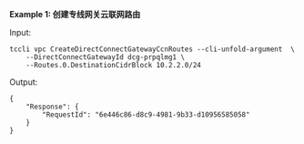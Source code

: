 **Example 1: 创建专线网关云联网路由**



Input: 

```
tccli vpc CreateDirectConnectGatewayCcnRoutes --cli-unfold-argument  \
    --DirectConnectGatewayId dcg-prpqlmg1 \
    --Routes.0.DestinationCidrBlock 10.2.2.0/24
```

Output: 
```
{
    "Response": {
        "RequestId": "6e446c86-d8c9-4981-9b33-d10956585058"
    }
}
```

